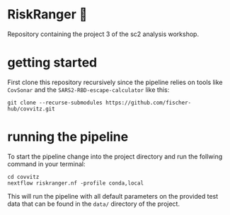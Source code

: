 # RiskRanger :microbe:
Repository containing the project 3 of the sc2 analysis workshop.

# getting started
First clone this repository recursively since the pipeline relies on tools like `CovSonar` and the `SARS2-RBD-escape-calculator` like this:
```
git clone --recurse-submodules https://github.com/fischer-hub/covvitz.git
```

# running the pipeline
To start the pipeline change into the project directory and run the follwing command in your terminal:
```
cd covvitz
nextflow riskranger.nf -profile conda,local
```

This will run the pipeline with all default parameters on the provided test data that can be found in the `data/` directory of the project.
